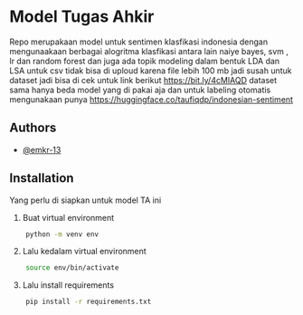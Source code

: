# Model Tugas Ahkir

Repo merupakaan model untuk sentimen klasfikasi indonesia dengan mengunaakaan berbagai alogritma klasfikasi antara lain naiye bayes, svm , lr dan random forest dan juga ada topik modeling dalam bentuk LDA dan LSA untuk csv tidak bisa di uploud karena file lebih 100 mb jadi susah untuk dataset jadi bisa di cek untuk link berikut https://bit.ly/4cMIAQD dataset sama hanya beda model yang di pakai aja dan untuk labeling otomatis mengunakaan punya https://huggingface.co/taufiqdp/indonesian-sentiment

## Authors

- [@emkr-13](https://www.github.com/emkr-13)

## Installation

Yang perlu di siapkan untuk model TA ini

1. Buat virtual environment

```bash
    python -m venv env
```

2. Lalu kedalam virtual environment

```bash
    source env/bin/activate
```

3. Lalu install requirements

```bash
    pip install -r requirements.txt
```

